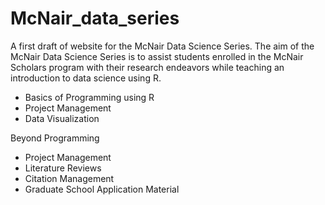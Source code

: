 # McNair_data_series
A first draft of website for the McNair Data Science Series. The aim of the McNair Data Science Series is to assist students enrolled in the McNair Scholars program with their research endeavors while teaching an introduction to data science using R.
- Basics of Programming using R
- Project Management
- Data Visualization

Beyond Programming
- Project Management
- Literature Reviews
- Citation Management
- Graduate School Application Material

